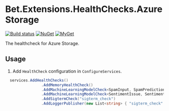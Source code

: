 # Bet.Extensions.HealthChecks.AzureStorage

[![Build status](https://ci.appveyor.com/api/projects/status/fo9rakj7s7uhs3ij?svg=true)](https://ci.appveyor.com/project/kdcllc/bet-aspnetcore)
[![NuGet](https://img.shields.io/nuget/v/Bet.Extensions.HealthChecks.AzureStorage.svg)](https://www.nuget.org/packages?q=Bet.Extensions.HealthChecks.AzureStorage)
[![MyGet](https://img.shields.io/myget/kdcllc/v/Bet.Extensions.HealthChecks.AzureStorage.svg?label=myget)](https://www.myget.org/F/kdcllc/api/v2)

The healthcheck for Azure Storage.

## Usage

1. Add `HealthCheck` configuration in `ConfigureServices`.

```csharp
  services.AddHealthChecks()
                .AddMemoryHealthCheck()
                .AddMachineLearningModelCheck<SpamInput, SpamPrediction>("spam_check")
                .AddMachineLearningModelCheck<SentimentIssue, SentimentPrediction>("sentiment_check")
                .AddSigtermCheck("sigterm_check")
                .AddLoggerPublisher(new List<string> { "sigterm_check" });
```
